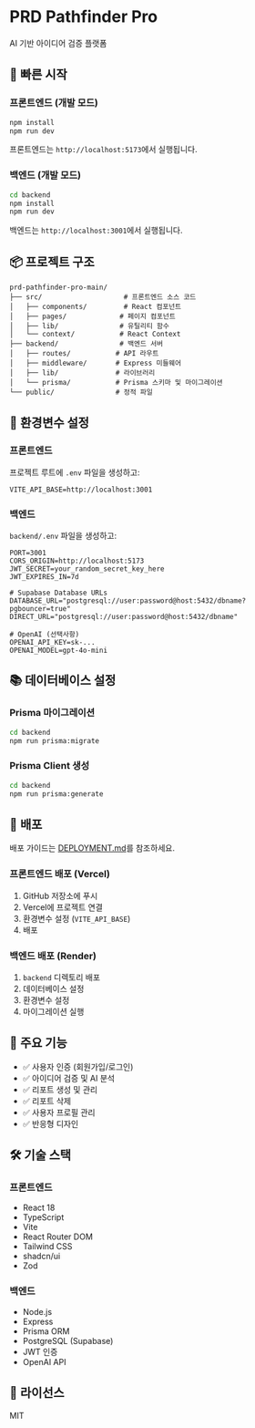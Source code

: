 # PRD Pathfinder Pro

AI 기반 아이디어 검증 플랫폼

## 🚀 빠른 시작

### 프론트엔드 (개발 모드)
```bash
npm install
npm run dev
```
프론트엔드는 `http://localhost:5173`에서 실행됩니다.

### 백엔드 (개발 모드)
```bash
cd backend
npm install
npm run dev
```
백엔드는 `http://localhost:3001`에서 실행됩니다.

## 📦 프로젝트 구조

```
prd-pathfinder-pro-main/
├── src/                    # 프론트엔드 소스 코드
│   ├── components/         # React 컴포넌트
│   ├── pages/             # 페이지 컴포넌트
│   ├── lib/               # 유틸리티 함수
│   └── context/           # React Context
├── backend/               # 백엔드 서버
│   ├── routes/           # API 라우트
│   ├── middleware/       # Express 미들웨어
│   ├── lib/              # 라이브러리
│   └── prisma/           # Prisma 스키마 및 마이그레이션
└── public/               # 정적 파일
```

## 🔧 환경변수 설정

### 프론트엔드
프로젝트 루트에 `.env` 파일을 생성하고:

```env
VITE_API_BASE=http://localhost:3001
```

### 백엔드
`backend/.env` 파일을 생성하고:

```env
PORT=3001
CORS_ORIGIN=http://localhost:5173
JWT_SECRET=your_random_secret_key_here
JWT_EXPIRES_IN=7d

# Supabase Database URLs
DATABASE_URL="postgresql://user:password@host:5432/dbname?pgbouncer=true"
DIRECT_URL="postgresql://user:password@host:5432/dbname"

# OpenAI (선택사항)
OPENAI_API_KEY=sk-...
OPENAI_MODEL=gpt-4o-mini
```

## 📚 데이터베이스 설정

### Prisma 마이그레이션
```bash
cd backend
npm run prisma:migrate
```

### Prisma Client 생성
```bash
cd backend
npm run prisma:generate
```

## 🚢 배포

배포 가이드는 [DEPLOYMENT.md](./DEPLOYMENT.md)를 참조하세요.

### 프론트엔드 배포 (Vercel)
1. GitHub 저장소에 푸시
2. Vercel에 프로젝트 연결
3. 환경변수 설정 (`VITE_API_BASE`)
4. 배포

### 백엔드 배포 (Render)
1. `backend` 디렉토리 배포
2. 데이터베이스 설정
3. 환경변수 설정
4. 마이그레이션 실행

## 🔑 주요 기능

- ✅ 사용자 인증 (회원가입/로그인)
- ✅ 아이디어 검증 및 AI 분석
- ✅ 리포트 생성 및 관리
- ✅ 리포트 삭제
- ✅ 사용자 프로필 관리
- ✅ 반응형 디자인

## 🛠️ 기술 스택

### 프론트엔드
- React 18
- TypeScript
- Vite
- React Router DOM
- Tailwind CSS
- shadcn/ui
- Zod

### 백엔드
- Node.js
- Express
- Prisma ORM
- PostgreSQL (Supabase)
- JWT 인증
- OpenAI API

## 📝 라이선스

MIT
